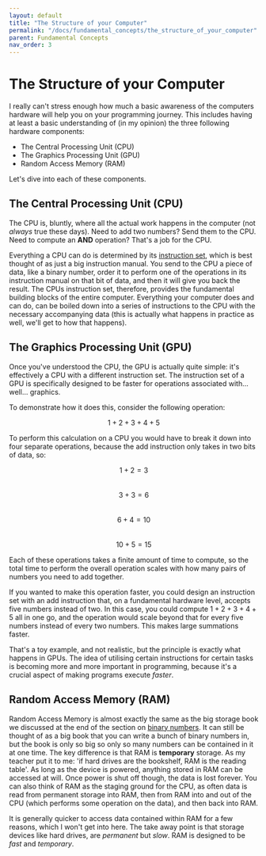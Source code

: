 ```yaml
---
layout: default
title: "The Structure of your Computer"
permalink: "/docs/fundamental_concepts/the_structure_of_your_computer"
parent: Fundamental Concepts
nav_order: 3
---
```


# The Structure of your Computer
I really can't stress enough how much a basic awareness of the computers hardware will help you on your programming journey. This includes having at least a basic understanding of (in my opinion) the three following hardware components:

- The Central Processing Unit (CPU)
- The Graphics Processing Unit (GPU)
- Random Access Memory (RAM)

Let's dive into each of these components.

## The Central Processing Unit (CPU)
The CPU is, bluntly, where all the actual work happens in the computer (not _always_ true these days). Need to add two numbers? Send them to the CPU. Need to compute an __AND__ operation? That's a job for the CPU.

Everything a CPU can do is determined by its [instruction set](https://en.wikipedia.org/wiki/Instruction_set_architecture), which is best thought of as just a big instruction manual. You send to the CPU a piece of data, like a binary number, order it to perform one of the operations in its instruction manual on that bit of data, and then it will give you back the result. The CPUs instruction set, therefore, provides the fundamental building blocks of the entire computer. Everything your computer does and can do, can be boiled down into a series of instructions to the CPU with the necessary accompanying data (this is actually what happens in practice as well, we'll get to how that happens).

## The Graphics Processing Unit (GPU)
Once you've understood the CPU, the GPU is actually quite simple: it's effectively a CPU with a different instruction set. The instruction set of a GPU is specifically designed to be faster for operations associated with... well... graphics.

To demonstrate how it does this, consider the following operation:

$$1 + 2 + 3 + 4 + 5$$

To perform this calculation on a CPU you would have to break it down into four separate operations, because the add instruction only takes in two bits of data, so:

$$1 + 2 = 3$$\
$$3 + 3 = 6$$\
$$6 + 4 = 10$$\
$$10 + 5 = 15$$

Each of these operations takes a finite amount of time to compute, so the total time to perform the overall operation scales with how many pairs of numbers you need to add together.

If you wanted to make this operation faster, you could design an instruction set with an add instruction that, on a fundamental hardware level, accepts five numbers instead of two. In this case, you could compute $1 + 2 + 3 + 4 + 5$ all in one go, and the operation would scale beyond that for every five numbers instead of every two numbers. This makes large summations faster.

That's a toy example, and not realistic, but the principle is exactly what happens in GPUs. The idea of utilising certain instructions for certain tasks is becoming more and more important in programming, because it's a crucial aspect of making programs execute *faster*.

## Random Access Memory (RAM)
Random Access Memory is almost exactly the same as the big storage book we discussed at the end of the section on [binary numbers](./binary_numbers). It can still be thought of as a big book that you can write a bunch of binary numbers in, but the book is only so big so only so many numbers can be contained in it at one time. The key difference is that RAM is __temporary__ storage. As my teacher put it to me: 'if hard drives are the bookshelf, RAM is the reading table'. As long as the device is powered, anything stored in RAM can be accessed at will. Once power is shut off though, the data is lost forever. You can also think of RAM as the staging ground for the CPU, as often data is read from permanent storage into RAM, then from RAM into and out of the CPU (which performs some operation on the data), and then back into RAM.

It is generally quicker to access data contained within RAM for a few reasons, which I won't get into here. The take away point is that storage devices like hard drives, are _permanent_ but _slow_. RAM is designed to be _fast_ and _temporary_.